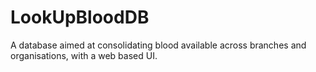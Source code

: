 # LookUpBloodDB
A database aimed at consolidating blood available across branches and organisations, with a web based UI.
